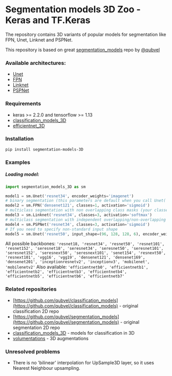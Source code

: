 # Segmentation models 3D Zoo - Keras and TF.Keras

The repository contains 3D variants of popular models for segmentation like FPN, Unet, Linknet and PSPNet. 

This repository is based on great [segmentation_models](https://github.com/qubvel/segmentation_models) repo by [@qubvel](https://github.com/qubvel/)

### Available architectures: 
-  [Unet](https://arxiv.org/abs/1505.04597>)
-  [FPN](http://presentations.cocodataset.org/COCO17-Stuff-FAIR.pdf)
-  [Linknet](https://arxiv.org/abs/1707.03718)
-  [PSPNet](https://arxiv.org/abs/1612.01105)

### Requirements

* keras >= 2.2.0 and tensorflow >= 1.13
* [classification_models_3D](https://github.com/ZFTurbo/classification_models_3D)
* [efficientnet_3D](https://github.com/ZFTurbo/efficientnet_3D)

### Installation

`pip install segmentation-models-3D`

### Examples 

##### Loading model:

```python
import segmentation_models_3D as sm

model1 = sm.Unet('resnet34', encoder_weights='imagenet')
# binary segmentation (this parameters are default when you call Unet('resnet34')
model2 = sm.FPN('densenet121', classes=1, activation='sigmoid')
# multiclass segmentation with non overlapping class masks (your classes + background)
model3 = sm.Linknet('resnet34', classes=3, activation='softmax')
# multiclass segmentation with independent overlapping/non-overlapping class masks
model4 = sm.PSPNet('resnet34', classes=3, activation='sigmoid')
# If you need to specify non-standard input shape
model5 = sm.Unet('resnet50', input_shape=(96, 128, 128, 6), encoder_weights=None)
```

All possible backbones: `'resnet18, 'resnet34', 'resnet50', 'resnet101', 'resnet152', 'seresnet18', 'seresnet34', 'seresnet50', 'seresnet101', 'seresnet152', 'seresnext50', 'seresnext101', 'senet154', 'resnext50', 'resnext101', 'vgg16', 'vgg19', 'densenet121', 'densenet169', 'densenet201', 'inceptionresnetv2', 'inceptionv3', 'mobilenet', 'mobilenetv2'`
Also available: `'efficientnetb0', 'efficientnetb1', 'efficientnetb2', 'efficientnetb3', 'efficientnetb4', 'efficientnetb5', 'efficientnetb6', 'efficientnetb7'`

### Related repositories

 * [https://github.com/qubvel/classification_models](https://github.com/qubvel/classification_models) - original classification 2D repo
 * [https://github.com/qubvel/segmentation_models](https://github.com/qubvel/segmentation_models) - original segmentation 2D repo
 * [classification_models_3D](https://github.com/ZFTurbo/classification_models_3D) - models for classification in 3D
 * [volumentations](https://github.com/ZFTurbo/volumentations) - 3D augmentations
 
### Unresolved problems

* There is no 'bilinear' interpolation for UpSample3D layer, so it uses Nearest Neighbour upsampling.
 
